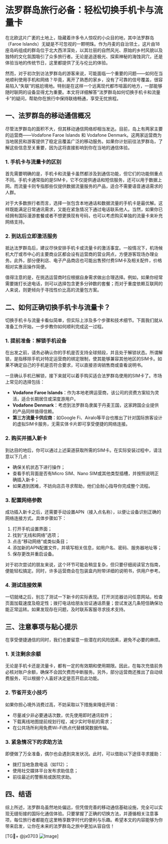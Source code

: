 # 法罗群岛旅行必备：轻松切换手机卡与流量卡

在北欧这片广袤的土地上，隐藏着许多令人惊叹的小众目的地，其中法罗群岛（Faroe Islands）无疑是不可忽视的一颗明珠。作为丹麦的自治领土，这片由18座岛屿组成的群岛位于北大西洋深处，以其壮丽的自然风光、原始的乡村风貌以及独特的文化氛围吸引了众多旅行者。无论是追逐极光、探索神秘的海蚀洞穴，还是体验当地的传统节日，这里都提供了无与伦比的体验。

然而，对于初次到访法罗群岛的游客来说，可能面临一个重要的问题——如何在当地顺利使用手机和网络？毕竟，离开了熟悉的家乡，没有了可靠的信号覆盖，很容易陷入“失联”的尴尬境地。特别是在这样一个远离现代都市喧嚣的地方，一部能够随时联网的设备显得尤为重要。本文将详细解答“法罗群岛如何切换手机卡和流量卡”的疑问，帮助你在旅行中保持联络畅通，享受无忧旅程。

## 一、法罗群岛的移动通信概况

尽管法罗群岛的面积不大，但其移动通信网络却相当发达。目前，岛上有两家主要的运营商——Vodafone Faroe Islands 和 Vodafone Denmark。这两家运营商为当地居民和游客提供了稳定且覆盖广泛的移动服务。如果你计划前往法罗群岛，了解这些信息至关重要，因为这将直接影响到你在当地的通信体验。

### 1. 手机卡与流量卡的区别

首先需要明确的是，手机卡和流量卡虽然都涉及到通信功能，但它们的功能侧重点不同。手机卡通常指的是SIM卡，它不仅提供通话和短信服务，还可以用于数据上网。而流量卡则专指那些仅提供数据流量服务的产品，适合不需要语音通话需求的人群。

对于大多数旅行者而言，选择一张包含本地通话和数据流量的手机卡是最优解。这样既能满足日常通讯需求，又能在紧急情况下通过电话联系他人。当然，如果你已经拥有国际漫游套餐或者不想更换现有号码，也可以考虑购买单独的流量卡来补充网络支持。

### 2. 到达后立即激活服务

抵达法罗群岛后，建议尽快安排手机卡或流量卡的激活事宜。一般情况下，机场候机大厅或市中心的主要商业区都会设有运营商的营业网点，方便游客现场办理业务。此外，部分便利店、电子产品商店也可能出售预付费SIM卡及相关配件，价格相对实惠且操作简便。

值得注意的是，在挑选运营商时应根据自身需求做出合理选择。例如，如果你经常需要拨打长途电话，则可以选择包含更多分钟数的套餐；而对于重度依赖互联网的人来说，则更倾向于寻找性价比高的流量包方案。

## 二、如何正确切换手机卡与流量卡？

切换手机卡与流量卡看似简单，但实际上涉及多个步骤和技术细节。下面我们就从准备工作开始，一步步教你如何顺利完成这一过程。

### 1. 提前准备：解锁手机设备

在出发之前，请务必确认你的手机是否支持全球频段，并且处于解锁状态。所谓解锁，是指移除手机对特定运营商的绑定限制，使其能够兼容其他地区的SIM卡。如果不确定自己的手机是否符合要求，可以直接咨询销售商或查看说明书。

一旦确认手机已解锁，接下来就可以着手购买适合法罗群岛使用的SIM卡了。市场上常见的选择包括：

- **Vodafone Faroe Islands**：作为本地老牌运营商，该公司的资费方案较为灵活，适合长期居住或深度游用户。
- **Vodafone Denmark**：考虑到法罗群岛隶属于丹麦王国，这家跨国企业提供的产品同样值得信赖。
- **第三方流量卡供应商**：如Google Fi、Airalo等平台也推出了针对国际旅客设计的虚拟SIM卡服务，无需实体卡片即可享受便捷的网络连接。

### 2. 购买并插入新卡

到达目的地后，你可以通过上述渠道获取所需的SIM卡。在实际安装过程中，请注意以下几点：

- 确保关机状态下进行操作；
- 查看手机背面是否有Micro SIM、Nano SIM或其他类型插槽，并按照说明正确插入新卡；
- 如果遇到困难，不妨向店员寻求帮助，他们会耐心指导你完成整个流程。

### 3. 配置网络参数

成功插入新卡之后，还需要手动设置APN（接入点名称），以便让设备识别正确的网络连接方式。具体步骤如下：

1. 打开手机设置界面；
2. 找到“无线和网络”选项；
3. 点击“移动网络”或类似条目；
4. 添加新的APN配置文件，并填写相关信息，如用户名、密码、服务器地址等；
5. 保存更改并重启设备。

对于初次尝试的朋友来说，这个环节可能会稍显复杂，但只要仔细阅读官方指南，便能轻松搞定。同时，许多运营商会在包装盒内附带详细的说明书，供用户参考。

### 4. 测试连接效果

一切就绪之后，别忘了测试一下新卡的实际表现。打开浏览器访问任意网站，检查页面加载速度及稳定性；拨打电话给朋友验证通话质量；尝试发送几条短信确保功能正常运转。如果发现存在问题，及时联系客服寻求技术支持。

## 三、注意事项与贴心提示

在享受便捷通信的同时，我们也要留意一些潜在的风险因素，避免不必要的麻烦。

### 1. 关注剩余余额

无论是手机卡还是流量卡，都有一定的有效期和使用期限。因此，在每次充值前务必核对账户余额，确保不会因欠费而中断服务。另外，部分运营商还推出了自动续费服务，可以根据个人喜好决定是否开启此功能。

### 2. 节省开支小技巧

如果你担心境外消费过高，不妨采取以下措施来降低开销：

- 尽量减少非必要通话次数，优先使用即时通讯软件；
- 下载离线地图提前规划行程，减少实时导航的需求；
- 在公共场所利用免费Wi-Fi热点代替蜂窝数据传输。

### 3. 紧急情况下的求助方法

即便做了万全准备，偶尔也会遇到突发状况。此时，可以借助以下途径寻求援助：

- 拨打当地急救电话（如112）；
- 使用社交媒体平台发布求助信息；
- 前往最近的警察局或医院求助。

## 四、结语

综上所述，法罗群岛虽然地处偏远，但凭借完善的移动通信基础设施，完全可以实现无缝衔接的国际化通信体验。只要掌握了正确的切换方法，并遵循相关注意事项，每位旅行者都能在这里畅享数字时代的便利与乐趣。希望本文的内容能够为你带来启发，让你在未来的法罗群岛之旅中更加从容自信！

[TG💪+ @jx0703 ![Image](https://github.com/user-attachments/assets/dbca1d08-cadb-493c-b0ec-ad6f7a83f270)]